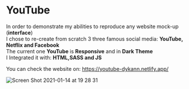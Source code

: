 # YouTube

In order to demonstrate my abilities to reproduce any website mock-up (<strong>interface</strong>) <br>
I chose to re-create from scratch 3 three famous social media: <strong> YouTube, Netflix and Facebook </strong> <br>
The current one <strong> YouTube </strong> is <strong> Responsive</strong> and in <strong> Dark Theme </strong> <br>
I Integrated it with: <strong> HTML,SASS and JS</strong>

You can check the website on: https://youtube-dykann.netlify.app/

![Screen Shot 2021-01-14 at 19 28 31](https://user-images.githubusercontent.com/61904483/104640750-2d09a280-56a9-11eb-941d-2b2c8aa833a9.png)
